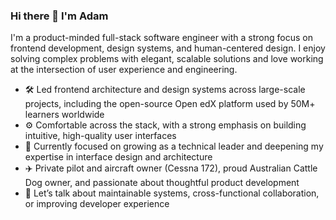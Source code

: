 <!--
**adamstankiewicz/adamstankiewicz** is a ✨ _special_ ✨ repository because its `README.md` (this file) appears on your GitHub profile.

Here are some ideas to get you started:

- 🔭 I’m currently working on ...
- 🌱 I’m currently learning ...
- 👯 I’m looking to collaborate on ...
- 🤔 I’m looking for help with ...
- 💬 Ask me about ...
- 📫 How to reach me: ...
- 😄 Pronouns: ...
- ⚡ Fun fact: ...
-->

### Hi there 👋 I'm Adam

I'm a product-minded full-stack software engineer with a strong focus on frontend development, design systems, and human-centered design. I enjoy solving complex problems with elegant, scalable solutions and love working at the intersection of user experience and engineering.

- 🛠️ Led frontend architecture and design systems across large-scale projects, including the open-source Open edX platform used by 50M+ learners worldwide
- ⚙️ Comfortable across the stack, with a strong emphasis on building intuitive, high-quality user interfaces
- 🧭 Currently focused on growing as a technical leader and deepening my expertise in interface design and architecture
- ✈️ Private pilot and aircraft owner (Cessna 172), proud Australian Cattle Dog owner, and passionate about thoughtful product development
- 💬 Let’s talk about maintainable systems, cross-functional collaboration, or improving developer experience
